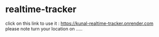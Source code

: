 # realtime-tracker

click on this link to use it  : https://kunal-realtime-tracker.onrender.com    
please note turn your location on .....
